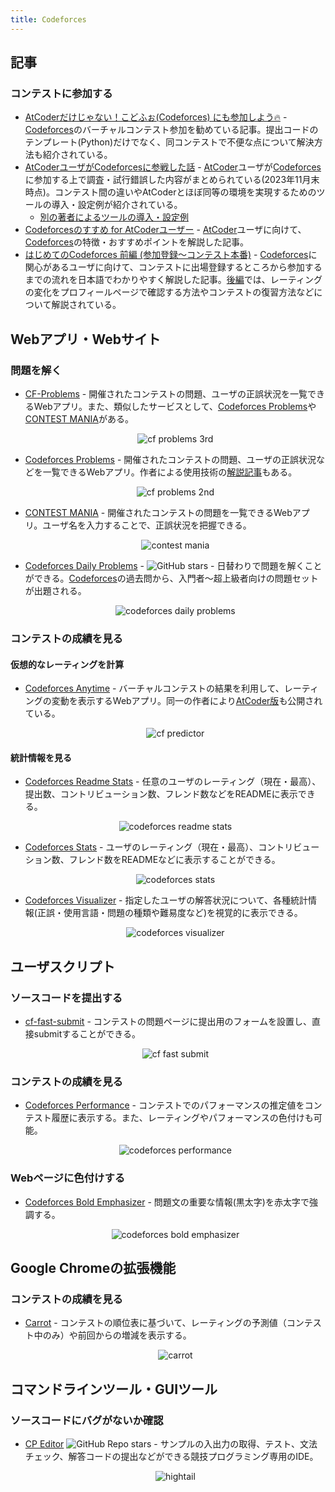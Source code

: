 ```yaml
---
title: Codeforces
---
```


## 記事

### コンテストに参加する

- [AtCoderだけじゃない！こどふぉ(Codeforces) にも参加しよう🔥](https://qiita.com/Jessica_nao_/items/a7b621ee90856041d25d) - [Codeforces](https://codeforces.com/)のバーチャルコンテスト参加を勧めている記事。提出コードのテンプレート(Python)だけでなく、同コンテストで不便な点について解決方法も紹介されている。
- [AtCoderユーザがCodeforcesに参戦した話](https://qiita.com/tosh55/items/7703e9f1306ca7e00d10) - [AtCoder](https://atcoder.jp/)ユーザが[Codeforces](https://codeforces.com/)に参加する上で調査・試行錯誤した内容がまとめられている(2023年11月末時点)。コンテスト間の違いやAtCoderとほぼ同等の環境を実現するためのツールの導入・設定例が紹介されている。
    - [別の著者によるツールの導入・設定例](https://atug.tokyo/?p=598)
- [Codeforcesのすすめ for AtCoderユーザー](https://ywmt.hatenablog.com/entry/2019/10/17/120914) - [AtCoder](https://atcoder.jp/)ユーザに向けて、[Codeforces](https://codeforces.com/)の特徴・おすすめポイントを解説した記事。
- [はじめてのCodeforces 前編 (参加登録〜コンテスト本番)](https://noimin.hatenablog.com/entry/2019/10/18/162521) - [Codeforces](https://codeforces.com/)に関心があるユーザに向けて、コンテストに出場登録するところから参加するまでの流れを日本語でわかりやすく解説した記事。[後編](https://noimin.hatenablog.com/entry/2019/10/19/152633)では、レーティングの変化をプロフィールページで確認する方法やコンテストの復習方法などについて解説されている。

## Webアプリ・Webサイト

### 問題を解く

- [CF-Problems](https://tom0727.github.io/cf-problems/) - 開催されたコンテストの問題、ユーザの正誤状況を一覧できるWebアプリ。また、類似したサービスとして、[Codeforces Problems](https://cf.kira924age.com/#/table/)や[CONTEST MANIA](https://contestmania.web.app/)がある。

    <div align="center">
      <img loading = "lazy" src="../../images/related_contest_sites/codeforces/cf_problems_3rd.png" alt="cf problems 3rd">
    </div>

- [Codeforces Problems](https://cf.kira924age.com/#/table/) - 開催されたコンテストの問題、ユーザの正誤状況などを一覧できるWebアプリ。作者による使用技術の[解説記事](https://kira000.hatenadiary.jp/entry/2021/03/06/123556)もある。

    <div align="center">
      <img loading = "lazy" src="../../images/related_contest_sites/codeforces/cf_problems_2nd.png" alt="cf problems 2nd">
    </div>

- [CONTEST MANIA](https://contestmania.web.app/) - 開催されたコンテストの問題を一覧できるWebアプリ。ユーザ名を入力することで、正誤状況を把握できる。

    <div align="center">
      <img loading = "lazy" src="../../images/related_contest_sites/codeforces/contest_mania.png" alt="contest mania">
    </div>

- [Codeforces Daily Problems](https://github.com/ika9810/Codeforces-Daily-Problems) - ![GitHub stars](https://img.shields.io/github/stars/ika9810/Codeforces-Daily-Problems?style=plastic) - 日替わりで問題を解くことができる。[Codeforces](https://codeforces.com/)の過去問から、入門者〜超上級者向けの問題セットが出題される。

    <div align="center">
      <img loading="lazy" src="../../images/related_contest_sites/codeforces/codeforces_daily_problems.png" alt="codeforces daily problems">
    </div>

### コンテストの成績を見る

#### 仮想的なレーティングを計算

- [Codeforces Anytime](https://codeforces-anytime.firebaseapp.com/) - バーチャルコンテストの結果を利用して、レーティングの変動を表示するWebアプリ。同一の作者により[AtCoder版](https://atcoder-anytime.sonoapp.page/)も公開されている。

    <div align="center">
      <img loading = "lazy" src="../../images/related_contest_sites/codeforces/codeforces_anytime.png" alt="cf predictor">
    </div>

#### 統計情報を見る

- [Codeforces Readme Stats](https://codeforces-readme-stats.vercel.app/) - 任意のユーザのレーティング（現在・最高）、提出数、コントリビューション数、フレンド数などをREADMEに表示できる。

    <div align="center">
      <img loading="lazy" src="../../images/related_contest_sites/codeforces/codeforces_readme_stats.png" alt="codeforces readme stats">
    </div>

- [Codeforces Stats](https://github.com/SiriusKoan/codeforces-stats) - ユーザのレーティング（現在・最高）、コントリビューション数、フレンド数をREADMEなどに表示することができる。

    <div align="center">
      <img loading = "lazy" src="../../images/related_contest_sites/codeforces/codeforces_stats.png" alt="codeforces stats">
    </div>

- [Codeforces Visualizer](https://cfviz.netlify.app/) - 指定したユーザの解答状況について、各種統計情報(正誤・使用言語・問題の種類や難易度など)を視覚的に表示できる。

    <div align="center">
      <img loading = "lazy" src="../../images/related_contest_sites/codeforces/codeforces_visualizer.png" alt="codeforces visualizer">
    </div>

## ユーザスクリプト

### ソースコードを提出する

- [cf-fast-submit](https://greasyfork.org/ja/scripts/371117-cf-fast-submit) - コンテストの問題ページに提出用のフォームを設置し、直接submitすることができる。

    <div align="center">
      <img loading = "lazy" src="../../images/related_contest_sites/codeforces/cf_fast_submit.png" alt="cf fast submit">
    </div>

### コンテストの成績を見る

- [Codeforces Performance](https://greasyfork.org/ja/scripts/402180-codeforces-performance) - コンテストでのパフォーマンスの推定値をコンテスト履歴に表示する。また、レーティングやパフォーマンスの色付けも可能。

    <div align="center">
      <img loading = "lazy" src="../../images/related_contest_sites/codeforces/codeforces_performance.png" alt="codeforces performance">
    </div>

### Webページに色付けする

- [Codeforces Bold Emphasizer](https://greasyfork.org/ja/scripts/427926-codeforces-bold-emphasizer) - 問題文の重要な情報(黒太字)を赤太字で強調する。

    <div align="center">
      <img loading = "lazy" src="../../images/related_contest_sites/codeforces/codeforces_bold_emphasizer.png" alt="codeforces bold emphasizer">
    </div>

## Google Chromeの拡張機能

### コンテストの成績を見る

- [Carrot](https://chromewebstore.google.com/detail/carrot/gakohpplicjdhhfllilcjpfildodfnnn) - コンテストの順位表に基づいて、レーティングの予測値（コンテスト中のみ）や前回からの増減を表示する。

    <div align="center">
      <img loading="lazy" src="../../images/related_contest_sites/codeforces/carrot.png" alt="carrot">
    </div>

## コマンドラインツール・GUIツール

### ソースコードにバグがないか確認

- [CP Editor](https://cpeditor.org/) ![GitHub Repo stars](https://img.shields.io/github/stars/cpeditor/cpeditor?style=plastic) - サンプルの入出力の取得、テスト、文法チェック、解答コードの提出などができる競技プログラミング専用のIDE。

    <div align="center">
      <img loading = "lazy" src="../../images/related_contest_sites/codeforces/cp_editor.jpg" alt="hightail">
    </div>
